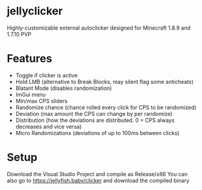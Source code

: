 # jellyclicker
Highly-customizable external autoclicker designed for Minecraft 1.8.9 and 1.7.10 PVP

# Features
- Toggle if clicker is active
- Hold LMB (alternative to Break Blocks, may silent flag some anticheats)
- Blatant Mode (disables randomization)
- ImGui menu
- Min/max CPS sliders
- Randomize chance (chance rolled every click for CPS to be randomized)
- Deviation (max amount the CPS can change by per randomize)
- Distribution (how the deviations are distributed. 0 = CPS always decreases and vice versa)
- Micro Randomizations (deviations of up to 100ms between clicks)

# Setup
Download the Visual Studio Project and compile as Release/x86
You can also go to https://jellyfish.baby/clicker and download the compiled binary
